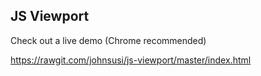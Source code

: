 JS Viewport
-------------------------------------------------------------------------------

Check out a live demo (Chrome recommended)

https://rawgit.com/johnsusi/js-viewport/master/index.html
